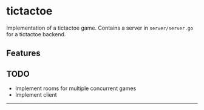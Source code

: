 # tictactoe

Implementation of a tictactoe game. 
Contains a server in `server/server.go` for a tictactoe backend.
## Features

## TODO

- Implement rooms for multiple concurrent games
- Implement client

--------------------------------------------------------------------------------
